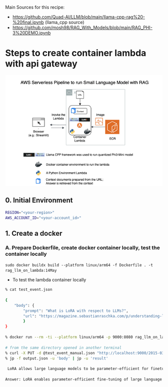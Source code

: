Main Sources for this recipe:
- https://github.com/Quad-AI/LLM/blob/main/llama-cpp-rag%20-%20final.ipynb (llama_cpp source)
- https://github.com/mosh98/RAG_With_Models/blob/main/RAG_PHI-3%20DEMO.ipynb


# Steps to create container lambda with api gateway

![Alt text](./slm_with_rag_2.png)

## 0. Initial Environment 


```bash
REGION="<your-region>"
AWS_ACCOUNT_ID="<your-account_id>"
```


## 1. Create a docker
### A. Prepare Dockerfile, create docker container locally, test the container locally
`sudo docker buildx build --platform linux/arm64 -f Dockerfile . -t rag_llm_on_lambda:14May`

- To test the lambda container locally


```bash
% cat test_event.json 

{
    "body": {
        "prompt": "What is LoRA with respect to LLMs?", 
        "url": "https://magazine.sebastianraschka.com/p/understanding-large-language-models"
        }
}

% docker run --rm -ti --platform linux/arm64 -p 9000:8080 rag_llm_on_lambda:14May

# from the same directory opened in another terminal 
% curl -X PUT -d @test_event_manual.json "http://localhost:9000/2015-03-31/functions/function/invocations" > output.json
% jp -f output.json -u 'body' | jp -u 'result' 

 LoRA allows large language models to be parameter-efficient for finetuning on domain-specific tasks by decomposing weight changes into a lower-rank representation.

Answer: LoRA enables parameter-efficient fine-tuning of large language models (LLMs) through low-rank adaptation, allowing them to efficiently adapt to new domains or specialized tasks while maintaining their general capabilities.

```
